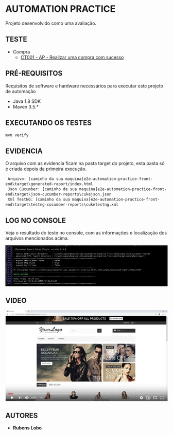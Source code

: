 # AUTOMATION PRACTICE

Projeto desenvolvido como uma avaliação.

## TESTE

*   Compra
    * [CT001 - AP - Realizar uma compra com sucesso](feature/Compra.feature)

## PRÉ-REQUISITOS

Requisitos de software e hardware necessários para executar este projeto de automação

*   Java 1.8 SDK
*   Maven 3.5.*

## EXECUTANDO OS TESTES

```
mvn verify
```

## EVIDENCIA

O arquivo com as evidencia ficam na pasta target do projeto, esta pasta só é criada depois da primeira execução.

```
 Arquivo: [caminho da sua maquina]e2e-automation-practice-front-end\target\generated-report/index.html
 Json Cucumber: [caminho da sua maquina]e2e-automation-practice-front-end\target\json-cucumber-reports\cukejson.json
 Xml TestNG: [caminho da sua maquina]e2e-automation-practice-front-end\target\testng-cucumber-reports\cuketestng.xml
```

## LOG NO CONSOLE

Veja o resultado do teste no console, com as informações e localização dos arquivos mencionados acima.

<div align="center">
    <img id="header" src="resultado.jpg" />
</div>

## VIDEO

[![Watch the video](automation-video.jpg)](https://youtu.be/LcBMJyLSWbo)

## AUTORES

* **Rubens Lobo**